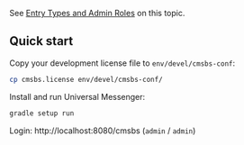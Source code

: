 See [Entry Types and Admin Roles](https://pinutswiki.atlassian.net/wiki/x/cgCMX) on this topic.

## Quick start
Copy your development license file to `env/devel/cmsbs-conf`:
```bash
cp cmsbs.license env/devel/cmsbs-conf/
```

Install and run Universal Messenger:
```bash
gradle setup run
```

Login: http://localhost:8080/cmsbs (`admin` / `admin`)
